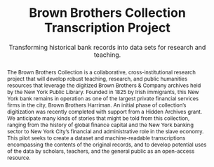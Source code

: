 ---
pid: brown
done: true
title: Brown Brothers Collection Transcription Project
subtitle: Transforming historical bank records into data sets for research and teaching.
category: DH Seed Grant Recipient
tags:
- dataset
- machine-learning
cohort_year: '2020'
abstract: The Brown Brothers Collection is a collaborative, cross-institutional research
  project that will develop robust teaching, research, and public humanities resources
  that leverage the digitized Brown Brothers & Company archives held by the New York
  Public Library. Founded in 1825 by Irish immigrants, this New York bank remains
  in operation as one of the largest private financial services firms in the city,
  Brown Brothers Harriman. An initial phase of collection’s digitization was recently
  completed with support from a Hidden Archives grant. We anticipate many kinds of
  stories that might be told from this collection, ranging from the history of global
  finance capital and the New York banking sector to New York City’s financial and
  administrative role in the slave economy. This pilot seeks to create a dataset and
  machine-readable transcriptions encompassing the contents of the original records,
  and to develop potential uses of the data by scholars, teachers, and the general
  public as an open-access resource.
limerick: |-
  Tom Augst and Nick Wolf’s work clearly shows
  that big banks are worse than you suppose.
  They were up to the knavery
  Of bankrolling slavery
  At the NYC house of Brown Bros.
pis:
- augst
- wolf
link: https://brownbros.newyorkscapes.org/
image: https://nyu-dh.github.io/website-media/files/projects/brown.jpg
original_img: https://newyorkscapes.org/wp-content/uploads/2021/03/018.57733030.117d9410-dc97-0136-03f0-000d5d842228-edited-768x768.jpeg
order: '000'
layout: project
---